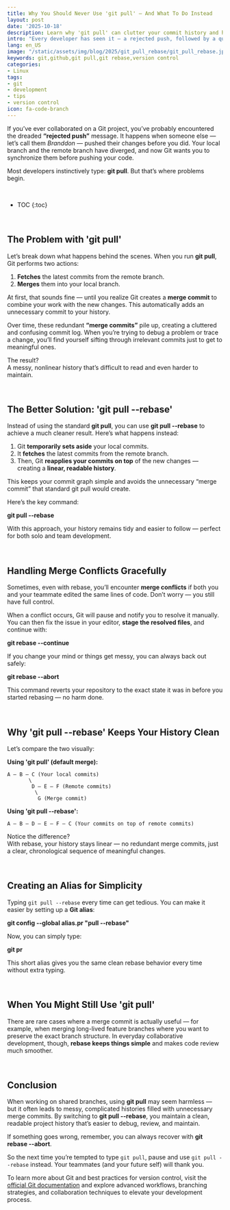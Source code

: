 ```yaml
---
title: Why You Should Never Use 'git pull' — And What To Do Instead
layout: post
date: '2025-10-18'
description: Learn why 'git pull' can clutter your commit history and how using 'git pull --rebase' keeps your repository clean and maintainable.
intro: "Every developer has seen it — a rejected push, followed by a quick 'git pull' to fix things. But while it may seem harmless, using 'git pull' the wrong way can lead to messy merge commits and a confusing project history."
lang: en_US
image: "/static/assets/img/blog/2025/git_pull_rebase/git_pull_rebase.jpg"
keywords: git,github,git pull,git rebase,version control
categories:
- Linux
tags:
- git
- development
- tips
- version control
icon: fa-code-branch
---
```


If you’ve ever collaborated on a Git project, you’ve probably encountered the dreaded **“rejected push”** message. It happens when someone else — let’s call them *Branddon* — pushed their changes before you did. Your local branch and the remote branch have diverged, and now Git wants you to synchronize them before pushing your code.  

Most developers instinctively type: **git pull**. But that’s where problems begin.

<br>

* TOC 
{:toc}

<br>

## The Problem with 'git pull'

Let’s break down what happens behind the scenes. When you run **git pull**, Git performs two actions:
1. **Fetches** the latest commits from the remote branch.
2. **Merges** them into your local branch.

At first, that sounds fine — until you realize Git creates a **merge commit** to combine your work with the new changes. This automatically adds an unnecessary commit to your history.

Over time, these redundant **“merge commits”** pile up, creating a cluttered and confusing commit log. When you’re trying to debug a problem or trace a change, you’ll find yourself sifting through irrelevant commits just to get to meaningful ones.

The result?  
A messy, nonlinear history that’s difficult to read and even harder to maintain.

<br>

## The Better Solution: 'git pull --rebase'

Instead of using the standard **git pull**, you can use **git pull --rebase** to achieve a much cleaner result. Here’s what happens instead:

1. Git **temporarily sets aside** your local commits.
2. It **fetches** the latest commits from the remote branch.
3. Then, Git **reapplies your commits on top** of the new changes — creating a **linear, readable history**.

This keeps your commit graph simple and avoids the unnecessary “merge commit” that standard git pull would create.

Here’s the key command:

**git pull --rebase**

With this approach, your history remains tidy and easier to follow — perfect for both solo and team development.

<br>

## Handling Merge Conflicts Gracefully

Sometimes, even with rebase, you’ll encounter **merge conflicts** if both you and your teammate edited the same lines of code. Don’t worry — you still have full control.

When a conflict occurs, Git will pause and notify you to resolve it manually. You can then fix the issue in your editor, **stage the resolved files**, and continue with:

**git rebase --continue**

If you change your mind or things get messy, you can always back out safely:

**git rebase --abort**

This command reverts your repository to the exact state it was in before you started rebasing — no harm done.

<br>

## Why 'git pull --rebase' Keeps Your History Clean

Let’s compare the two visually:

**Using 'git pull' (default merge):**  
```
A — B — C (Your local commits)
       \
        D — E — F (Remote commits)
         \
          G (Merge commit)
```

**Using 'git pull --rebase':**  
```
A — B — D — E — F — C (Your commits on top of remote commits)
```

Notice the difference?  
With rebase, your history stays linear — no redundant merge commits, just a clear, chronological sequence of meaningful changes.

<br>

## Creating an Alias for Simplicity

Typing `git pull --rebase` every time can get tedious. You can make it easier by setting up a **Git alias**:

**git config --global alias.pr "pull --rebase"**

Now, you can simply type:

**git pr**

This short alias gives you the same clean rebase behavior every time without extra typing.

<br>

## When You Might Still Use 'git pull'

There are rare cases where a merge commit is actually useful — for example, when merging long-lived feature branches where you want to preserve the exact branch structure. In everyday collaborative development, though, **rebase keeps things simple** and makes code review much smoother.

<br>

## Conclusion

When working on shared branches, using **git pull** may seem harmless — but it often leads to messy, complicated histories filled with unnecessary merge commits. By switching to **git pull --rebase**, you maintain a clean, readable project history that’s easier to debug, review, and maintain.  

If something goes wrong, remember, you can always recover with **git rebase --abort**.  

So the next time you’re tempted to type `git pull`, pause and use `git pull --rebase` instead. Your teammates (and your future self) will thank you.

To learn more about Git and best practices for version control, visit the [official Git documentation](https://git-scm.com/doc) and explore advanced workflows, branching strategies, and collaboration techniques to elevate your development process.
